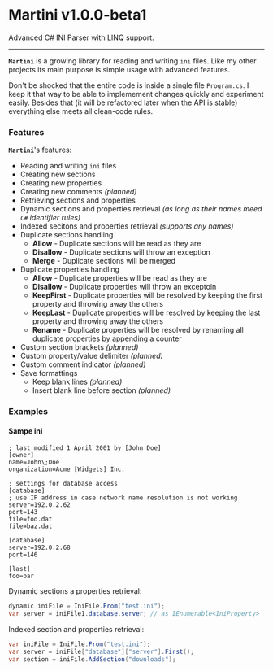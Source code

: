 # Martini v1.0.0-beta1
Advanced C# INI Parser with LINQ support.

---

**`Martini`** is a growing library for reading and writing `ini` files. Like my other projects its main purpose is simple usage with advanced features.

Don't be shocked that the entire code is inside a single file `Program.cs`. I keep it that way to be able to implemement changes quickly and experiment easily. Besides that (it will be refactored later when the API is stable) everything else meets all clean-code rules.

### Features
**`Martini`**'s features:

- Reading and writing `ini` files
- Creating new sections
- Creating new properties
- Creating new comments _(planned)_
- Retrieving sections and properties
- Dynamic sections and properties retrieval _(as long as their names meed `C#` identifier rules)_
- Indexed secitons and properties retrieval _(supports any names)_
- Duplicate sections handling
    - **Allow** - Duplicate sections will be read as they are
    - **Disallow** - Duplicate sections will throw an exception
    - **Merge** - Duplicate sections will be merged
- Duplicate properties handling
    - **Allow** - Duplicate properties will be read as they are
    - **Disallow** - Duplicate properties will throw an exceptoin
    - **KeepFirst** - Duplicate properties will be resolved by keeping the first property and throwing away the others
    - **KeepLast** - Duplicate properties will be resolved by keeping the last property and throwing away the others
    - **Rename** - Duplicate properties will be resolved by renaming all duplicate properties by appending a counter
- Custom section brackets _(planned)_
- Custom property/value delimiter _(planned)_
- Custom comment indicator _(planned)_
- Save formattings
    - Keep blank lines _(planned)_
    - Insert blank line before section _(planned)_


### Examples

#### Sampe ini
```
; last modified 1 April 2001 by [John Doe]
[owner]
name=John\;Doe
organization=Acme [Widgets] Inc.

; settings for database access
[database]
; use IP address in case network name resolution is not working
server=192.0.2.62     
port=143
file=foo.dat
file=baz.dat

[database]
server=192.0.2.68
port=146

[last]
foo=bar
```

Dynamic sections a properties retrieval:

```c#
dynamic iniFile = IniFile.From("test.ini");
var server = iniFile1.database.server; // as IEnumerable<IniProperty>
```

Indexed section and properties retrieval:

```c#
var iniFile = IniFile.From("test.ini");
var server = iniFile["database"]["server"].First();
var section = iniFile.AddSection("downloads");
```